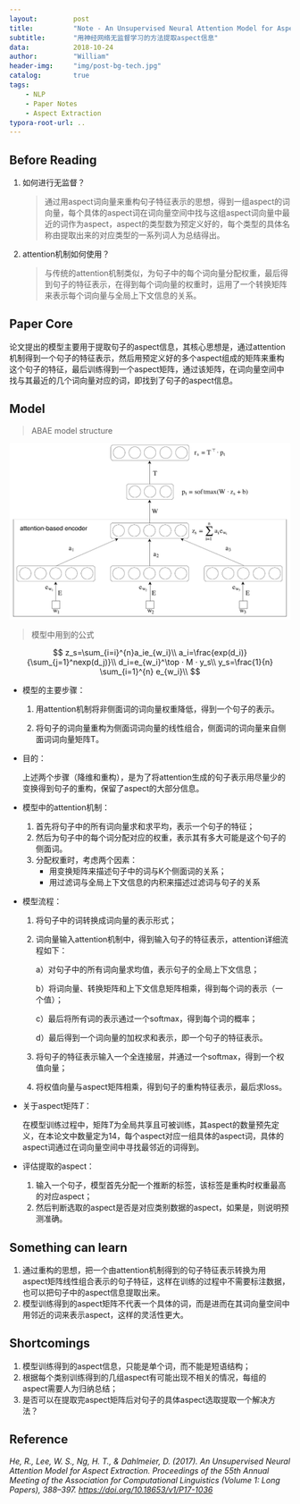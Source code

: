 ```yaml
---
layout:         post
title:          "Note - An Unsupervised Neural Attention Model for Aspect Extraction"
subtitle:       "用神经网络无监督学习的方法提取aspect信息"
data:           2018-10-24
author:         "William"
header-img:     "img/post-bg-tech.jpg"
catalog:        true
tags:
    - NLP
    - Paper Notes
    - Aspect Extraction
typora-root-url: ..
---
```


## Before Reading

1. 如何进行无监督？

   > 通过用aspect词向量来重构句子特征表示的思想，得到一组aspect的词向量，每个具体的aspect词在词向量空间中找与这组aspect词向量中最近的词作为aspect，aspect的类型数为预定义好的，每个类型的具体名称由提取出来的对应类型的一系列词人为总结得出。

2. attention机制如何使用？

   > 与传统的attention机制类似，为句子中的每个词向量分配权重，最后得到句子的特征表示，在得到每个词向量的权重时，运用了一个转换矩阵来表示每个词向量与全局上下文信息的关系。



## Paper Core

论文提出的模型主要用于提取句子的aspect信息，其核心思想是，通过attention机制得到一个句子的特征表示，然后用预定义好的多个aspect组成的矩阵来重构这个句子的特征，最后训练得到一个aspect矩阵，通过该矩阵，在词向量空间中找与其最近的几个词向量对应的词，即找到了句子的aspect信息。



## Model

> ABAE model structure

![1540379863785](/img/in-post/attn-asp-extract/model.png)

> 模型中用到的公式

$$
z_s=\sum_{i=i}^{n}a_ie_{w_i}\\
a_i=\frac{exp(d_i)}{\sum_{j=1}^nexp(d_j)}\\
d_i=e_{w_i}^\top · M · y_s\\
y_s=\frac{1}{n} \sum_{i=1}^{n} e_{w_i}\\
$$



- 模型的主要步骤：

  1. 用attention机制将非侧面词的词向量权重降低，得到一个句子的表示。

  2. 将句子的词向量重构为侧面词词向量的线性组合，侧面词的词向量来自侧面词词向量矩阵T。

- 目的：

  上述两个步骤（降维和重构），是为了将attention生成的句子表示用尽量少的变换得到句子的重构，保留了aspect的大部分信息。

- 模型中的attention机制：
  1. 首先将句子中的所有词向量求和求平均，表示一个句子的特征；
  2. 然后为句子中的每个词分配对应的权重，表示其有多大可能是这个句子的侧面词。
  3. 分配权重时，考虑两个因素：
     - 用变换矩阵来描述句子中的词与K个侧面词的关系；
     - 用过滤词与全局上下文信息的内积来描述过滤词与句子的关系

- 模型流程：

  1. 将句子中的词转换成词向量的表示形式；

  2. 词向量输入attention机制中，得到输入句子的特征表示，attention详细流程如下：

     a）对句子中的所有词向量求均值，表示句子的全局上下文信息；

     b）将词向量、转换矩阵和上下文信息矩阵相乘，得到每个词的表示（一个值）；

     c）最后将所有词的表示通过一个softmax，得到每个词的概率；

     d）最后得到一个词向量的加权求和表示，即一个句子的特征表示。

  3. 将句子的特征表示输入一个全连接层，并通过一个softmax，得到一个权值向量；

  4. 将权值向量与aspect矩阵相乘，得到句子的重构特征表示，最后求loss。

- 关于aspect矩阵$T$：

  在模型训练过程中，矩阵$T$为全局共享且可被训练，其aspect的数量预先定义，在本论文中数量定为14，每个aspect对应一组具体的aspect词，具体的aspect词通过在词向量空间中寻找最邻近的词得到。

- 评估提取的aspect：
  1. 输入一个句子，模型首先分配一个推断的标签，该标签是重构时权重最高的对应aspect；
  2. 然后判断选取的aspect是否是对应类别数据的aspect，如果是，则说明预测准确。

## Something can learn

1. 通过重构的思想，把一个由attention机制得到的句子特征表示转换为用aspect矩阵线性组合表示的句子特征，这样在训练的过程中不需要标注数据，也可以把句子中的aspect信息提取出来。
2. 模型训练得到的aspect矩阵不代表一个具体的词，而是进而在其词向量空间中用邻近的词来表示aspect，这样的灵活性更大。



## Shortcomings

1. 模型训练得到的aspect信息，只能是单个词，而不能是短语结构；
2. 根据每个类别训练得到的几组aspect有可能出现不相关的情况，每组的aspect需要人为归纳总结；
3. 是否可以在提取完aspect矩阵后对句子的具体aspect选取提取一个解决方法？



## Reference

*He, R., Lee, W. S., Ng, H. T., & Dahlmeier, D. (2017). An Unsupervised Neural Attention Model for Aspect Extraction. Proceedings of the 55th Annual Meeting of the Association for Computational Linguistics (Volume 1: Long Papers), 388–397. https://doi.org/10.18653/v1/P17-1036*